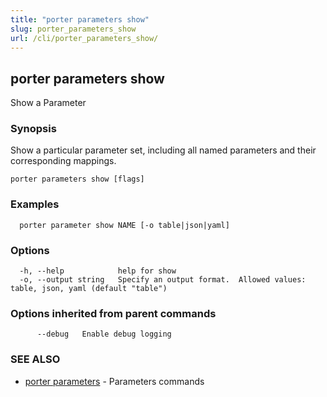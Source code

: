 ```yaml
---
title: "porter parameters show"
slug: porter_parameters_show
url: /cli/porter_parameters_show/
---
```

## porter parameters show

Show a Parameter

### Synopsis

Show a particular parameter set, including all named parameters and their corresponding mappings.

```
porter parameters show [flags]
```

### Examples

```
  porter parameter show NAME [-o table|json|yaml]
```

### Options

```
  -h, --help            help for show
  -o, --output string   Specify an output format.  Allowed values: table, json, yaml (default "table")
```

### Options inherited from parent commands

```
      --debug   Enable debug logging
```

### SEE ALSO

* [porter parameters](/cli/porter_parameters/)	 - Parameters commands

